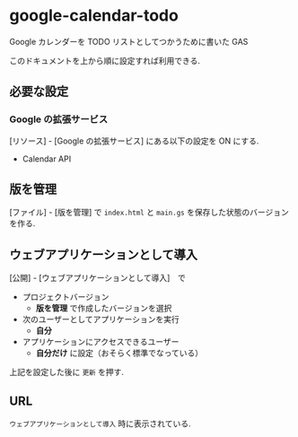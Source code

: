 # google-calendar-todo

Google カレンダーを TODO リストとしてつかうために書いた GAS

このドキュメントを上から順に設定すれば利用できる.

## 必要な設定

### Google の拡張サービス

[リソース] - [Google の拡張サービス] にある以下の設定を ON にする.

- Calendar API

## 版を管理

[ファイル] - [版を管理] で `index.html` と `main.gs` を保存した状態のバージョンを作る.

## ウェブアプリケーションとして導入

[公開] - [ウェブアプリケーションとして導入]　で

- プロジェクトバージョン
  - **版を管理** で作成したバージョンを選択
- 次のユーザーとしてアプリケーションを実行
  - **自分**
- アプリケーションにアクセスできるユーザー
  - **自分だけ** に設定（おそらく標準でなっている）

上記を設定した後に `更新` を押す.

## URL

`ウェブアプリケーションとして導入` 時に表示されている.
